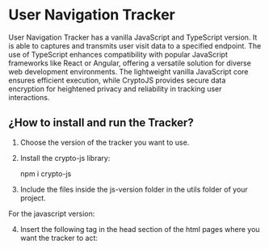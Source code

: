 # User Navigation Tracker

User Navigation Tracker has a vanilla JavaScript and TypeScript version. It is able to captures and transmits user visit data to a specified endpoint. The use of TypeScript enhances compatibility with popular JavaScript frameworks like React or Angular, offering a versatile solution for diverse web development environments. The lightweight vanilla JavaScript core ensures efficient execution, while CryptoJS provides secure data encryption for heightened privacy and reliability in tracking user interactions.

## ¿How to install and run the Tracker?

1. Choose the version of the tracker you want to use.

2. Install the crypto-js library:
  
   npm i crypto-js

5. Include the files inside the js-version folder in the utils folder of your project.

For the javascript version: 

   4. Insert the following tag in the head section of the html pages where you want the tracker to act:

       <script src="/utils/tracker.js" alt="">

  Remember to adjust the path in the script tag to the exact path where you have placed your tracker file.

For the typescript version:

 4. Import the tracker file into the file containing your main application.
    For example, the implementation of the tracker in a React project created with create-react-app would be as follows:

    In the index.js file import the tracker.js file:

    import './utils/tracker.ts'

    <image src="./img/sc_import.png" width="70px" height="40px" alt="screenshot import"/>


## ¿How to Use the Project?

It is necessary to create the following environment variables in the project where the tracker will be implemented:

TRACKER_ENDPOINT= [Endpoint of your backend server that will receive the tracking data].
    Note: The backend server must have configured a route ready to receive a POST request and decrypt the received data. It must also be configured to parse the data to string. In the case of Node.js this would be:

        app.use(text({ type: '*/*' }))

TRACKER_ENCRYPTION_KEY= [Encryption key to encrypt the data with the crypto-js library].

TRACKER_INITIALIZATION_VECTOR= [Initialization vector for encryption].
Once the environment is correctly configured, the data will arrive at the endpoint encrypted as follows:

<image src="./img/sc_data.png" width="70px" height="40px" alt="screenshot data"/>

**make sure to install the dependencies types/node
